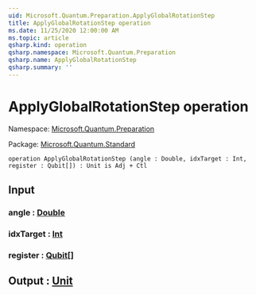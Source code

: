 ```yaml
---
uid: Microsoft.Quantum.Preparation.ApplyGlobalRotationStep
title: ApplyGlobalRotationStep operation
ms.date: 11/25/2020 12:00:00 AM
ms.topic: article
qsharp.kind: operation
qsharp.namespace: Microsoft.Quantum.Preparation
qsharp.name: ApplyGlobalRotationStep
qsharp.summary: ''
---
```


# ApplyGlobalRotationStep operation

Namespace: [Microsoft.Quantum.Preparation](xref:Microsoft.Quantum.Preparation)

Package: [Microsoft.Quantum.Standard](https://nuget.org/packages/Microsoft.Quantum.Standard)




```qsharp
operation ApplyGlobalRotationStep (angle : Double, idxTarget : Int, register : Qubit[]) : Unit is Adj + Ctl
```


## Input

### angle : [Double](xref:microsoft.quantum.user-guide.language.types)




### idxTarget : [Int](xref:microsoft.quantum.user-guide.language.types)




### register : [Qubit](xref:microsoft.quantum.concepts.the-qubit)[]





## Output : [Unit](xref:microsoft.quantum.user-guide.language.types)

